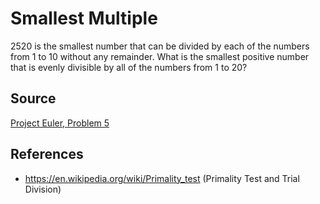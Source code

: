 # Smallest Multiple
2520 is the smallest number that can be divided by each of the numbers from 1 to 10 without any remainder. What is the smallest positive number that is evenly divisible by all of the numbers from 1 to 20?

## Source
[Project Euler, Problem 5](https://projecteuler.net/problem=5)

## References
+ https://en.wikipedia.org/wiki/Primality_test (Primality Test and Trial Division)
